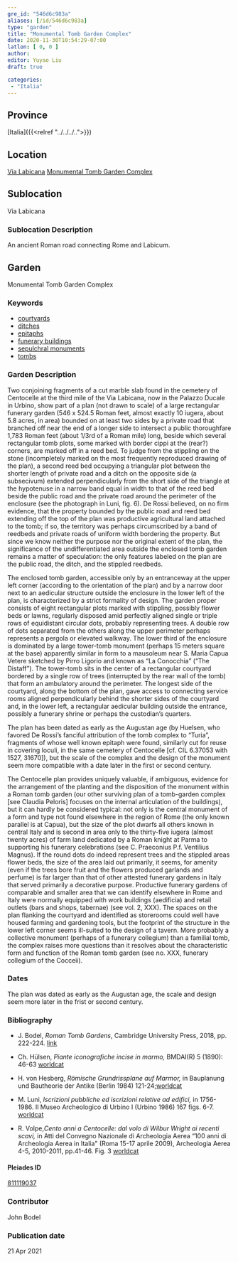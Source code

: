 ```yaml
---
gre_id: "546d6c983a"
aliases: [/id/546d6c983a]
type: "garden"
title: "Monumental Tomb Garden Complex"
date: 2020-11-30T10:54:29-07:00
latlon: [ 0, 0 ]
author:
editor: Yuyao Liu
draft: true

categories:
 - "Italia"
---
```


## Province
[Italia]({{<relref "../../../..">}})

## Location
[Via Labicana](https://pleiades.stoa.org/places/74935822)
[Monumental Tomb Garden Complex](https://pleiades.stoa.org/places/423338213)

<!--### Location Description-->

<!-- LEAVE THIS BLANK FOR NOW -->

## Sublocation
Via Labicana

### Sublocation Description
An ancient Roman road connecting Rome and Labicum.


## Garden
Monumental Tomb Garden Complex

### Keywords
- [courtyards](http://vocab.getty.edu/page/aat/300004095)
- [ditches](http://vocab.getty.edu/page/aat/300006178)
- [epitaphs](http://vocab.getty.edu/page/aat/300028729)
- [funerary buildings](http://vocab.getty.edu/page/aat/300005866)
- [sepulchral monuments](http://vocab.getty.edu/page/aat/300005909)
- [tombs](http://vocab.getty.edu/page/aat/300005926)


### Garden Description
Two conjoining fragments of a cut marble slab found in the cemetery of Centocelle at the third mile of the Via Labicana, now in the Palazzo Ducale in Urbino, show part of a plan (not drawn to scale) of a large rectangular funerary garden (546 x 524.5  Roman feet, almost exactly 10 iugera, about 5.8 acres, in area) bounded on at least two sides by a private road that branched off near the end of a longer side to intersect a public thoroughfare 1,783 Roman feet (about 1/3rd of a Roman mile) long, beside which several rectangular tomb plots, some marked with border cippi at the (rear?) corners, are marked off in a reed bed. To judge from the stippling on the stone (incompletely marked on the most frequently reproduced drawing of the plan), a second reed bed occupying a triangular plot  between the shorter length of private road and a ditch on the opposite side (a subsecivum) extended perpendicularly from the short side of the triangle at the hypotenuse in a narrow band equal in width to that of the reed bed beside the public road and the private road around the perimeter of the enclosure (see the photograph in Luni, fig. 6). De Rossi believed, on no firm evidence, that the property bounded by the public road and reed bed extending off the top of the plan was productive agricultural land attached to the tomb; if so, the territory was perhaps circumscribed by a band of reedbeds and private roads of uniform width bordering the property. But since we know neither the purpose nor the original extent of the plan, the significance of the undifferentiated area outside the enclosed tomb garden remains a matter of speculation: the only features labeled on the plan are the public road, the ditch, and the stippled reedbeds.

The enclosed tomb garden, accessible only by an entranceway at the upper left corner (according to the orientation of the plan) and by a narrow door next to an aedicular structure  outside the enclosure in the lower left of the plan, is characterized by a strict formality of design. The garden proper consists of eight rectangular plots marked with stippling, possibly flower beds or lawns, regularly disposed amid perfectly aligned single or triple rows of equidistant circular dots, probably representing trees. A double row of dots separated from the others along the upper perimeter perhaps represents a pergola or elevated walkway. The lower third of the enclosure is dominated by a large tower-tomb monument (perhaps 15 meters square at the base) apparently similar in form to a mausoleum near S. Maria Capua Vetere sketched by Pirro Ligorio and known as “La Conocchia” (“The Distaff”). The tower-tomb sits in the center of a rectangular courtyard bordered by a single row of trees (interrupted by the rear wall of the tomb) that form an ambulatory around the perimeter. The longest side of the courtyard, along the bottom of the plan, gave access to connecting service rooms aligned perpendicularly behind the shorter sides of the courtyard  and, in the lower left, a rectangular aedicular building outside the entrance, possibly a funerary shrine or perhaps the custodian’s quarters.

The plan has been dated as early as the Augustan age (by Huelsen, who favored De Rossi’s fanciful attribution of the tomb complex to “Turia”, fragments of whose well known epitaph were found, similarly cut for reuse in  covering loculi, in the same cemetery of Centocelle [cf. CIL 6.37053 with 1527, 31670]), but the scale of the complex and the design of the monument seem more compatible with a date later in the first or second century.

The Centocelle plan provides uniquely valuable, if ambiguous, evidence for the arrangement of the planting and the disposition of the monument within a Roman tomb garden (our other surviving plan of a tomb-garden complex [see Claudia Peloris] focuses on the internal articulation of the buildings), but it can hardly be considered typical: not only is the central monument of a form and type not found elsewhere in the region of Rome (the only known parallel is at Capua),  but the size of the plot dwarfs all others known in central Italy and is second in area only to the thirty-five iugera (almost twenty acres) of farm land dedicated by a  Roman knight at Parma to supporting his funerary celebrations (see C. Praeconius P.f. Ventilius Magnus). If the round dots do indeed represent trees and the stippled areas flower beds, the size of the area laid out primarily, it seems, for amenity (even if the trees bore fruit and the flowers produced garlands and perfume) is far larger than that of other attested funerary gardens in Italy that served primarily a decorative purpose. Productive funerary gardens of comparable and smaller area that we can identify elsewhere in Rome and Italy were normally equipped with work buildings (aedificia) and retail outlets (bars and shops, tabernae) (see vol. 2, XXX). The spaces on the plan flanking the courtyard and identified as storerooms could well have housed farming and gardening tools, but the footprint of the structure in the lower left corner seems ill-suited to the design of a tavern. More probably a collective monument (perhaps of a funerary collegium) than a familial tomb, the complex raises more questions than it resolves about the characteristic form and function of the Roman tomb garden (see no. XXX, funerary collegium of the Cocceii).





### Dates
The plan was dated as early as the Augustan age, the scale and design seem more later in the frist or second century.

### Bibliography
- J. Bodel, *Roman Tomb Gardens*, Cambridge University Press, 2018, pp. 222-224.  [link](https://www.cambridge.org/core/books/gardens-of-the-roman-empire/roman-tomb-gardens/6BDAE36C21FFFADD3EB4E9CBD4BB8986)

- Ch. Hülsen, *Piante iconografiche incise in marmo,* BMDAI(R) 5 (1890): 46-63 [worldcat](http://www.worldcat.org/oclc/901880248)

- H. von Hesberg, *Römische Grundrissplane auf Marmor,* in Bauplanung und Bautheorie der Antike (Berlin 1984) 121-24;[worldcat](http://www.worldcat.org/oclc/801974522)

- M. Luni, *Iscrizioni pubbliche ed iscrizioni relative ad edifici,* in 1756-1986. Il Museo Archeologico di Urbino I (Urbino 1986) 167 figs. 6-7. [worldcat](http://www.worldcat.org/oclc/878639163)

- R. Volpe,*Cento anni a Centocelle: dal volo di Wilbur Wright ai recenti scavi,*  in Atti del Convegno Nazionale di Archeologia Aerea “100 anni di Archeologia Aerea in Italia" (Roma 15-17 aprile 2009), Archeologia Aerea 4-5, 2010-2011, pp.41-46.  Fig. 3
[worldcat](http://www.worldcat.org/oclc/819281762)










<!--#### Periodo ID-->

<!-- [PERIODO_ID](https://pleiades.stoa.org/places/PLEIADES_ID) -->

#### Pleiades ID

[811119037](https://pleiades.stoa.org/places/423338213)



### Contributor
John Bodel


### Publication date


21 Apr 2021
<!--### Related articles-->

<!-- Links to other related articles. Leave blank for now -->